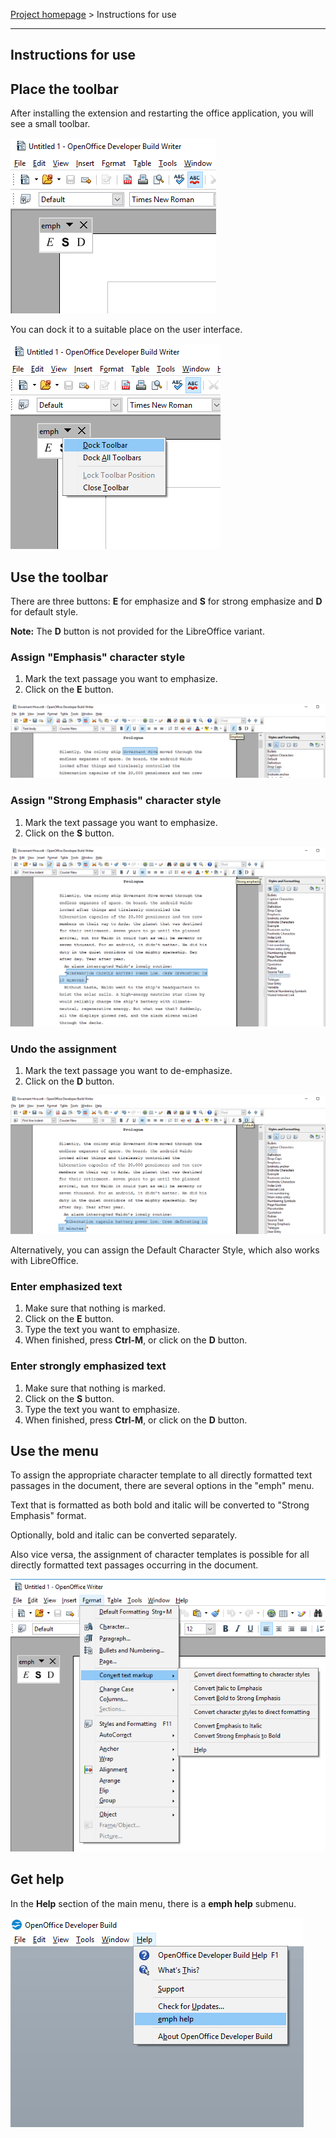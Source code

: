 [Project homepage](https://peter88213.github.io/emph/) > Instructions for use

------------------------------------------------------------------------

## Instructions for use


## Place the toolbar

After installing the extension and restarting the office application, you will see a small toolbar. 

![](Screenshots/Toolbar00-en.png)

You can dock it to a suitable place on the user interface.

![](Screenshots/Toolbar00dock-en.png)

## Use the toolbar

There are three buttons:  __E__  for emphasize and  __S__  for strong emphasize and  __D__  for default style.

**Note:** The **D** button is not provided for the LibreOffice variant.

### Assign "Emphasis" character style

1. Mark the text passage you want to emphasize.
2. Click on the  __E__  button. 

![](Screenshots/Emphasize.png)


### Assign "Strong Emphasis" character style

1. Mark the text passage you want to emphasize.
2. Click on the  __S__  button. 

![](Screenshots/Strong.png)


### Undo the assignment

1. Mark the text passage you want to de-emphasize.
2. Click on the  __D__  button.

![](Screenshots/Default.png)

Alternatively, you can assign the Default Character Style, which also works with LibreOffice.

### Enter emphasized text

1. Make sure that nothing is marked. 
2. Click on the  __E__  button.
3. Type the text you want to emphasize.
4. When finished, press **Ctrl-M**, or click on the  __D__  button.


### Enter strongly emphasized text

1. Make sure that nothing is marked. 
2. Click on the  __S__  button.
3. Type the text you want to emphasize.
4. When finished, press **Ctrl-M**, or click on the  __D__  button.


## Use the menu

To assign the appropriate character template to all directly formatted 
text passages in the document, there are several options in the "emph" menu.

Text that is formatted as both bold and italic will be converted to 
"Strong Emphasis" format.

Optionally, bold and italic can be converted separately. 

Also vice versa, the assignment of character templates is possible for all 
directly formatted text passages occurring in the document.

![](Screenshots/FormatMenu.png)



## Get help

In the  __Help__  section of the main menu, there is a  __emph help__  submenu. 

![](Screenshots/HelpMenu-en.png)



